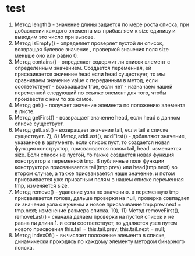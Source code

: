 # test


1) Метод length() - значение длины задается по мере роста списка, при добавлении каждого элемента мы прибавляем к size единицу и выводим это число при вызове.
2) Метод isEmpty() - определяет проверяет пустой ли список, возвращая булевое значение , проверкой значения поля size меньше оно или равно 0.
3) Метод contains() -  определяет содержит ли список элемент с определенным значением. Создается переменная, ей присваивается значение head
если head существует, то мы сравниваем значение value с переданным в метод, если соответствует - возвращаем true, если нет - назначаем нашей переменной следующий по ссылке элемент для того, чтобы произвести с ним то же самое.
4) Метод get() - получает значение элемента по положению элемента в листе.
5) Метод getFirst() -  возвращает значение head, если head в данном списке существует.
6) Метод getLast() - возвращает значение tail, если tail в списке существует.
7), 8) Метод addLast(), addFirst() - добавляют значение, указанное в аргументе. если список пуст, то создается новая функция конструктор, присваивается полям tail, head. изменяется size. Если список не пустой, то также создается новая функция конструктор в переменной tmp. В публичные поля функции конструктора присваивается tail(tmp.prev) или head(tmp.next) во втором случае, а также присваивается наше значение. и потом присваивается уже приватным полям в нашем списке переменная tmp, изменяется  size.
9) Метод remove() - удаление узла по значению. в переменную tmp присваивается голова, дальше проверки на null, проверка совпадает ли значения узла с нужным и новое присваивание tmp.prev.next = tmp.next; изменение размера списка.
10), 11) Метод removeFirst(), removeLast() - сначала делаем проверки на пустой список и не равна ли длина 1. и если соответствует, то удаляется узел путем нового присвоения this.tail = this.tail.prev; this.tail.next = null;
12) Метод indexOf() - вычисляет положение элемента в списке, динамически проходясь по каждому элементу методом бинарного поиска.
